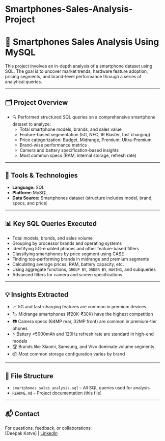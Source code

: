 # Smartphones-Sales-Analysis-Project

# 📱 Smartphones Sales Analysis Using MySQL

This project involves an in-depth analysis of a smartphone dataset using SQL. The goal is to uncover market trends, hardware feature adoption, pricing segments, and brand-level performance through a series of analytical queries.

---

## 🗂️ Project Overview

- 🔍 Performed structured SQL queries on a comprehensive smartphone dataset to analyze:
  - Total smartphone models, brands, and sales value
  - Feature-based segmentation (5G, NFC, IR Blaster, fast charging)
  - Price categorization: Budget, Midrange, Premium, Ultra-Premium
  - Brand-wise performance metrics
  - Camera and battery specification-based insights
  - Most common specs (RAM, internal storage, refresh rate)

---

## 🧰 Tools & Technologies

- **Language:** SQL
- **Platform:** MySQL 
- **Data Source:** Smartphones dataset (structure includes model, brand, specs, and price)

---

## 📊 Key SQL Queries Executed

- Total models, brands, and sales volume
- Grouping by processor brands and operating systems
- Identifying 5G-enabled phones and other feature-based filters
- Classifying smartphones by price segment using CASE
- Finding top-performing brands in midrange and premium segments
- Calculating average prices, RAM, battery capacity, etc.
- Using aggregate functions, `GROUP BY`, `ORDER BY`, `HAVING`, and subqueries
- Advanced filters for camera and screen specifications

---

## 💡 Insights Extracted

- 📈 5G and fast-charging features are common in premium devices
- 🏷️ Midrange smartphones (₹20K–₹30K) have the highest competition
- 📷 Camera specs (64MP rear, 32MP front) are common in premium-tier phones
- ⚡ Battery ≥5000mAh and 120Hz refresh rate are standard in high-end models
- 🏆 Brands like Xiaomi, Samsung, and Vivo dominate volume segments
- 📦 Most common storage configuration varies by brand

---

## 📁 File Structure

- `smartphones_sales_analysis.sql` – All SQL queries used for analysis
- `README.md` – Project documentation (this file)

---


## 📬 Contact

For questions, feedback, or collaborations:  
[Deepak Katve] | [LinkedIn](https://www.linkedin.com/in/deepak-katve-15648b231/)


